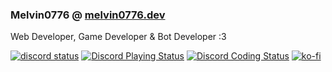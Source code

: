 ### Melvin0776 @ [melvin0776.dev](https://melvin0776.dev)
Web Developer, Game Developer & Bot Developer :3

<a href='https://discord.com/users/884775862250123305' target='_blank'><img alt="discord status" src="https://dev.discordprofiles.me/badge/status/884775862250123305" /></a>
[![Discord Playing Status](https://dev.discordprofiles.me/badge/playing/884775862250123305)](https://discordapp.com/users/884775862250123305)
[![Discord Coding Status](https://dev.discordprofiles.me/badge/vscode/884775862250123305)](https://melvin0776.dev)
[![ko-fi](https://img.shields.io/badge/support-me-FF5E5B?logo=ko-fi)](https://ko-fi.com/Melvin0776)
